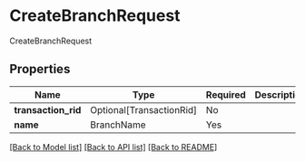 # CreateBranchRequest

CreateBranchRequest

## Properties
| Name | Type | Required | Description |
| ------------ | ------------- | ------------- | ------------- |
**transaction_rid** | Optional[TransactionRid] | No |  |
**name** | BranchName | Yes |  |


[[Back to Model list]](../../README.md#documentation-for-models) [[Back to API list]](../../README.md#documentation-for-api-endpoints) [[Back to README]](../../README.md)
